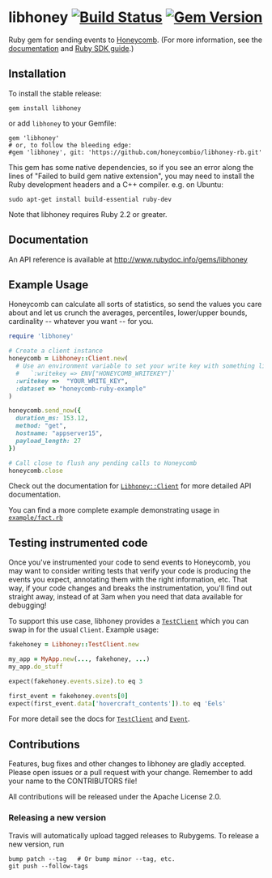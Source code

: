# libhoney [![Build Status](https://travis-ci.org/honeycombio/libhoney-rb.svg?branch=master)](https://travis-ci.org/honeycombio/libhoney-rb) [![Gem Version](https://badge.fury.io/rb/libhoney.svg)](https://badge.fury.io/rb/libhoney)

Ruby gem for sending events to [Honeycomb](https://honeycomb.io). (For more information, see the [documentation](https://honeycomb.io/docs/) and [Ruby SDK guide](https://honeycomb.io/docs/connect/ruby).)

## Installation

To install the stable release:

```
gem install libhoney
```

or add `libhoney` to your Gemfile:

```
gem 'libhoney'
# or, to follow the bleeding edge:
#gem 'libhoney', git: 'https://github.com/honeycombio/libhoney-rb.git'
```

This gem has some native dependencies, so if you see an error along the lines of "Failed to build gem native extension", you may need to install the Ruby development headers and a C++ compiler. e.g. on Ubuntu:

```
sudo apt-get install build-essential ruby-dev
```

Note that libhoney requires Ruby 2.2 or greater.


## Documentation

An API reference is available at http://www.rubydoc.info/gems/libhoney

## Example Usage

Honeycomb can calculate all sorts of statistics, so send the values you care about and let us crunch the averages, percentiles, lower/upper bounds, cardinality -- whatever you want -- for you.

```ruby
require 'libhoney'

# Create a client instance
honeycomb = Libhoney::Client.new(
  # Use an environment variable to set your write key with something like
  #   `:writekey => ENV["HONEYCOMB_WRITEKEY"]`
  :writekey =>  "YOUR_WRITE_KEY",
  :dataset => "honeycomb-ruby-example"
)

honeycomb.send_now({
  duration_ms: 153.12,
  method: "get",
  hostname: "appserver15",
  payload_length: 27
})

# Call close to flush any pending calls to Honeycomb
honeycomb.close
```

Check out the documentation for [`Libhoney::Client`](http://www.rubydoc.info/gems/libhoney/Libhoney/Client) for more detailed API documentation.

You can find a more complete example demonstrating usage in [`example/fact.rb`](example/fact.rb)

## Testing instrumented code

Once you've instrumented your code to send events to Honeycomb, you may want to
consider writing tests that verify your code is producing the events you expect,
annotating them with the right information, etc. That way, if your code changes
and breaks the instrumentation, you'll find out straight away, instead of at 3am
when you need that data available for debugging!

To support this use case, libhoney provides a
[`TestClient`](http://www.rubydoc.info/gems/libhoney/Libhoney/TestClient) which
you can swap in for the usual `Client`. Example usage:

```ruby
fakehoney = Libhoney::TestClient.new

my_app = MyApp.new(..., fakehoney, ...)
my_app.do_stuff

expect(fakehoney.events.size).to eq 3

first_event = fakehoney.events[0]
expect(first_event.data['hovercraft_contents']).to eq 'Eels'
```

For more detail see the docs for
[`TestClient`](http://www.rubydoc.info/gems/libhoney/Libhoney/TestClient) and
[`Event`](http://www.rubydoc.info/gems/libhoney/Libhoney/Event).

## Contributions

Features, bug fixes and other changes to libhoney are gladly accepted. Please
open issues or a pull request with your change. Remember to add your name to the
CONTRIBUTORS file!

All contributions will be released under the Apache License 2.0.

### Releasing a new version

Travis will automatically upload tagged releases to Rubygems. To release a new
version, run
```
bump patch --tag   # Or bump minor --tag, etc.
git push --follow-tags
```
